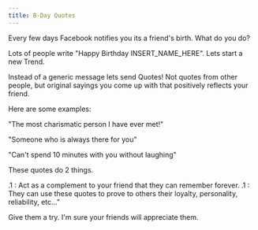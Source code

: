 ```yaml
---
title: B-Day Quotes
---
```


Every few days Facebook notifies you its a friend's birth. What do you do?


Lots of people write "Happy Birthday INSERT_NAME_HERE". Lets start a new Trend.

Instead of a generic message lets send Quotes!
Not quotes from other people, but original sayings you come up
with that positively reflects your friend.

Here are some examples: 

"The most charismatic person I have ever met!"

"Someone who is always there for you"

"Can't spend 10 minutes with you without laughing"


These quotes do 2 things.

.1 : Act as a complement to your friend that they can remember forever.
.1 : They can use these quotes to prove to others their loyalty, personality, reliability, etc..."

Give them a try. I'm sure your friends will appreciate them.


